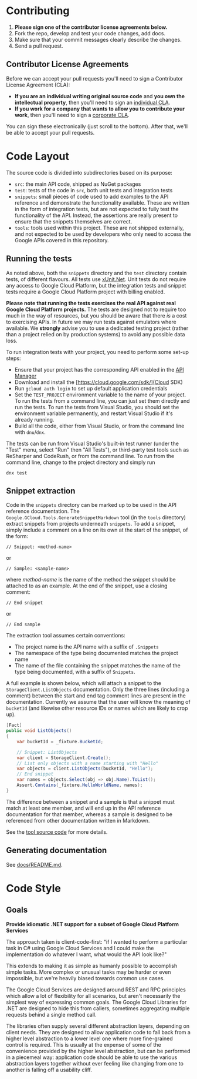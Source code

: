 Contributing
============

1. **Please sign one of the contributor license agreements below.**
1. Fork the repo, develop and test your code changes, add docs.
1. Make sure that your commit messages clearly describe the changes.
1. Send a pull request.

Contributor License Agreements
------------------------------

Before we can accept your pull requests you'll need to sign a Contributor
License Agreement (CLA):

- **If you are an individual writing original source code** and **you own the intellectual property**,
then you'll need to sign an [individual CLA][individual-cla].
- **If you work for a company that wants to allow you to contribute your work**,
then you'll need to sign a [corporate CLA][corporate-cla].

You can sign these electronically (just scroll to the bottom). After that,
we'll be able to accept your pull requests.

[individual-cla]: https://developers.google.com/open-source/cla/individual
[corporate-cla]: https://developers.google.com/open-source/cla/corporate

Code Layout
===

The source code is divided into subdirectories based on its purpose:

- `src`: the main API code, shipped as NuGet packages
- `test`: tests of the code in `src`, both unit tests and
  integration tests
- `snippets`: small pieces of code used to add examples to the API
  reference and demonstrate the functionality available. These are
  written in the form of integration tests, but are not expected
  to fully test the functionality of the API. Instead, the assertions
  are really present to ensure that the snippets themselves are
  correct.
- `tools`: tools used within this project. These are not shipped
  externally, and not expected to be used by developers who only
  need to access the Google APIs covered in this repository.

Running the tests
---

As noted above, both the `snippets` directory and the `test`
directory contain tests, of different flavours. All tests use
[xUnit.Net](http://xunit.github.io/). Unit tests do not require
any access to Google Cloud Platform, but the integration tests
and snippet tests require a Google Cloud Platform project with
billing enabled.

**Please note that running the tests exercises the real API
against real Google Cloud Platform projects.** The tests are
designed not to require too much in the way of resources, but you
should be aware that there *is* a cost to exercising APIs. In future
we may run tests against emulators where available. We **strongly**
advise you to use a dedicated testing project (rather than a
project relied on by production systems) to avoid any possible data loss.

To run integration tests with your project, you need to perform some
set-up steps:

- Ensure that your project has the corresponding API enabled in
  the [API Manager](https://console.developers.google.com/apis/library)
- Download and install the [https://cloud.google.com/sdk/](Cloud SDK)
- Run `gcloud auth login` to set up default application credentials
- Set the `TEST_PROJECT` environment variable to the name of your project.
  To run the tests from a command line, you can just set them directly
  and run the tests. To run the tests from Visual Studio, you should set
  the environment variable permanently, and restart Visual Studio if
  it's already running.
- Build all the code, either from Visual Studio, or from the command line
  with `dnu`/`dnx`.

<!---
TODO: Can we just set the environment variable in the
project properties in VS? It looks like it should work, but I
haven't tried...
--->

The tests can be run from Visual Studio's built-in test runner
(under the "Test" menu, select "Run" then "All Tests"), or
third-party test tools such as ReSharper and CodeRush, or from the
command line. To run from the command line, change to the project
directory and simply run

    dnx test

Snippet extraction
---

Code in the `snippets` directory can be marked up to be used in the
API reference documentation. The
`Google.GCloud.Tools.GenerateSnippetMarkdown` tool (in the `tools`
directory) extract snippets from projects underneath `snippets`. To
add a snippet, simply include a comment on a line on its own at the
start of the snippet, of the form:

    // Snippet: <method-name>
    
or

    // Sample: <sample-name>
    
where *method-name* is the name of the method the snippet should be
attached to as an example. At the end of the snippet, use a closing
comment:

    // End snippet
    
or

    // End sample

The extraction tool assumes certain
conventions:

- The project name is the API name with a suffix of `.Snippets`
- The namespace of the type being documented matches the project name
- The name of the file containing the snippet matches the name of the
  type being documented, with a suffix of `Snippets`.
  


A full example is shown below, which will attach a snippet to the
`StorageClient.ListObjects` documentation. Only the three lines
(including a comment) between the start and end tag comment lines
are present in the documentation. Currently we assume that the user
will know the meaning of `bucketId` (and likewise other resource IDs
or names which are likely to crop up).

```csharp
[Fact]
public void ListObjects()
{
    var bucketId = _fixture.BucketId;

    // Snippet: ListObjects
    var client = StorageClient.Create();
    // List only objects with a name starting with "Hello"
    var objects = client.ListObjects(bucketId, "Hello");
    // End snippet
    var names = objects.Select(obj => obj.Name).ToList();
    Assert.Contains(_fixture.HelloWorldName, names);
}
```

The difference between a snippet and a sample is that a snippet must
match at least one member, and will end up in the API reference
documentation for that member, whereas a sample is designed to be
referenced from other documentation written in Markdown.

See the [tool source
code](tools/Google.GCloud.Tools.GenerateSnippetMarkdown/Program.cs)
for more details.

Generating documentation
---

See [docs/README.md](docs/README.md).

Code Style
==========

Goals
-----

**Provide idiomatic .NET support for a subset of Google Cloud Platform Services**

The approach taken is client-code-first: "if I wanted to perform a particular
task in C# using Google Cloud Services and I could make the implementation do
whatever I want, what would the API look like?"

This extends to making it as simple as humanly possible to accomplish simple
tasks. More complex or unusual tasks may be harder or even impossible, but we're
heavily biased towards common use cases.

The Google Cloud Services are designed around REST and RPC
principles which allow a lot of flexibility for all scenarios, but
aren't necessarily the simplest way of expressing common goals. The
Google Cloud Libraries for .NET are designed to hide this from
callers, sometimes aggregating multiple requests behind a single
method call.

The libraries often supply several different abstraction layers,
depending on client needs. They are designed to allow application
code to fall back from a higher level abstraction to a lower level
one where more fine-grained control is required. This is usually at
the expense of some of the convenience provided by the higher level
abstraction, but can be performed in a piecemeal way: application
code should be able to use the various abstraction layers together
without ever feeling like changing from one to another is falling
off a usability cliff.
